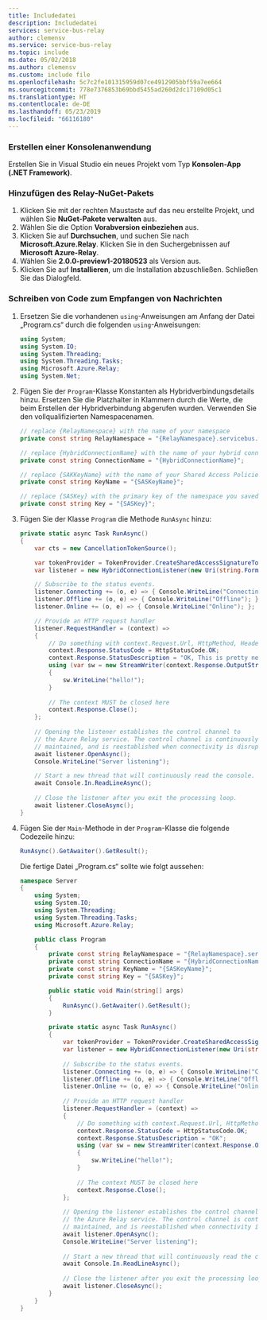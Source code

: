 ```yaml
---
title: Includedatei
description: Includedatei
services: service-bus-relay
author: clemensv
ms.service: service-bus-relay
ms.topic: include
ms.date: 05/02/2018
ms.author: clemensv
ms.custom: include file
ms.openlocfilehash: 5c7c2fe101315959d07ce4912905bbf59a7ee664
ms.sourcegitcommit: 778e7376853b69bbd5455ad260d2dc17109d05c1
ms.translationtype: HT
ms.contentlocale: de-DE
ms.lasthandoff: 05/23/2019
ms.locfileid: "66116180"
---
```

### <a name="create-a-console-application"></a>Erstellen einer Konsolenanwendung

Erstellen Sie in Visual Studio ein neues Projekt vom Typ **Konsolen-App (.NET Framework)**.

### <a name="add-the-relay-nuget-package"></a>Hinzufügen des Relay-NuGet-Pakets

1. Klicken Sie mit der rechten Maustaste auf das neu erstellte Projekt, und wählen Sie **NuGet-Pakete verwalten** aus.
2. Wählen Sie die Option **Vorabversion einbeziehen** aus. 
3. Klicken Sie auf **Durchsuchen**, und suchen Sie nach **Microsoft.Azure.Relay**. Klicken Sie in den Suchergebnissen auf **Microsoft Azure-Relay**.
4. Wählen Sie **2.0.0-preview1-20180523** als Version aus. 
5. Klicken Sie auf **Installieren**, um die Installation abzuschließen. Schließen Sie das Dialogfeld.

### <a name="write-code-to-receive-messages"></a>Schreiben von Code zum Empfangen von Nachrichten

1. Ersetzen Sie die vorhandenen `using`-Anweisungen am Anfang der Datei „Program.cs“ durch die folgenden `using`-Anweisungen:
   
    ```csharp
    using System;
    using System.IO;
    using System.Threading;
    using System.Threading.Tasks;
    using Microsoft.Azure.Relay;
    using System.Net;
    ```
2. Fügen Sie der `Program`-Klasse Konstanten als Hybridverbindungsdetails hinzu. Ersetzen Sie die Platzhalter in Klammern durch die Werte, die beim Erstellen der Hybridverbindung abgerufen wurden. Verwenden Sie den vollqualifizierten Namespacenamen.
   
    ```csharp
    // replace {RelayNamespace} with the name of your namespace
    private const string RelayNamespace = "{RelayNamespace}.servicebus.windows.net";

    // replace {HybridConnectionName} with the name of your hybrid connection
    private const string ConnectionName = "{HybridConnectionName}";

    // replace {SAKKeyName} with the name of your Shared Access Policies key, which is RootManageSharedAccessKey by default
    private const string KeyName = "{SASKeyName}";

    // replace {SASKey} with the primary key of the namespace you saved earlier
    private const string Key = "{SASKey}";
    ```

3. Fügen Sie der Klasse `Program` die Methode `RunAsync` hinzu:
   
    ```csharp
    private static async Task RunAsync()
    {
        var cts = new CancellationTokenSource();
   
        var tokenProvider = TokenProvider.CreateSharedAccessSignatureTokenProvider(KeyName, Key);
        var listener = new HybridConnectionListener(new Uri(string.Format("sb://{0}/{1}", RelayNamespace, ConnectionName)), tokenProvider);
   
        // Subscribe to the status events.
        listener.Connecting += (o, e) => { Console.WriteLine("Connecting"); };
        listener.Offline += (o, e) => { Console.WriteLine("Offline"); };
        listener.Online += (o, e) => { Console.WriteLine("Online"); };

        // Provide an HTTP request handler
        listener.RequestHandler = (context) =>
        {
            // Do something with context.Request.Url, HttpMethod, Headers, InputStream...
            context.Response.StatusCode = HttpStatusCode.OK;
            context.Response.StatusDescription = "OK, This is pretty neat";
            using (var sw = new StreamWriter(context.Response.OutputStream))
            {
                sw.WriteLine("hello!");
            }
            
            // The context MUST be closed here
            context.Response.Close();
        };
            
        // Opening the listener establishes the control channel to
        // the Azure Relay service. The control channel is continuously 
        // maintained, and is reestablished when connectivity is disrupted.
        await listener.OpenAsync();
        Console.WriteLine("Server listening");
    
        // Start a new thread that will continuously read the console.
        await Console.In.ReadLineAsync();
        
        // Close the listener after you exit the processing loop.
        await listener.CloseAsync();
    }
    ```
5. Fügen Sie der `Main`-Methode in der `Program`-Klasse die folgende Codezeile hinzu:
   
    ```csharp
    RunAsync().GetAwaiter().GetResult();
    ```
   
    Die fertige Datei „Program.cs“ sollte wie folgt aussehen:
   
    ```csharp
    namespace Server
    {
        using System;
        using System.IO;
        using System.Threading;
        using System.Threading.Tasks;
        using Microsoft.Azure.Relay;
   
        public class Program
        {
            private const string RelayNamespace = "{RelayNamespace}.servicebus.windows.net";
            private const string ConnectionName = "{HybridConnectionName}";
            private const string KeyName = "{SASKeyName}";
            private const string Key = "{SASKey}";
   
            public static void Main(string[] args)
            {
                RunAsync().GetAwaiter().GetResult();
            }
   
            private static async Task RunAsync()
            {
                var tokenProvider = TokenProvider.CreateSharedAccessSignatureTokenProvider(KeyName, Key);
                var listener = new HybridConnectionListener(new Uri(string.Format("sb://{0}/{1}", RelayNamespace, ConnectionName)), tokenProvider);
           
                // Subscribe to the status events.
                listener.Connecting += (o, e) => { Console.WriteLine("Connecting"); };
                listener.Offline += (o, e) => { Console.WriteLine("Offline"); };
                listener.Online += (o, e) => { Console.WriteLine("Online"); };
        
                // Provide an HTTP request handler
                listener.RequestHandler = (context) =>
                {
                    // Do something with context.Request.Url, HttpMethod, Headers, InputStream...
                    context.Response.StatusCode = HttpStatusCode.OK;
                    context.Response.StatusDescription = "OK";
                    using (var sw = new StreamWriter(context.Response.OutputStream))
                    {
                        sw.WriteLine("hello!");
                    }
                    
                    // The context MUST be closed here
                    context.Response.Close();
                };
           
                // Opening the listener establishes the control channel to
                // the Azure Relay service. The control channel is continuously 
                // maintained, and is reestablished when connectivity is disrupted.
                await listener.OpenAsync();
                Console.WriteLine("Server listening");
           
                // Start a new thread that will continuously read the console.
                await Console.In.ReadLineAsync();
               
                // Close the listener after you exit the processing loop.
                await listener.CloseAsync();
            }
        }
    }
    ```

